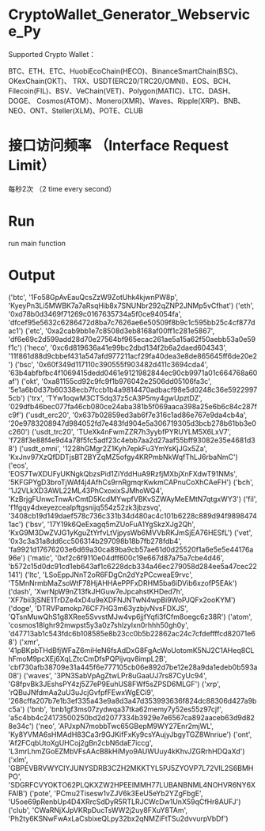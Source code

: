 # CryptoWallet_Generator_Webservice_Py

Supported Crypto Wallet：

BTC、ETH、ETC、HuobiEcoChain(HECO)、BinanceSmartChain(BSC)、OKexChain(OKT)、 TRX、USDT(ERC20/TRC20/OMNI)、EOS、BCH、Filecoin(FIL)、BSV、VeChain(VET)、Polygon(MATIC)、LTC、DASH、DOGE、 Cosmos(ATOM）、Monero(XMR)、Waves、Ripple(XRP)、BNB、NEO、ONT、Steller(XLM)、POTE、CLUB

# 接口访问频率 （Interface Request Limit）
  每秒2次 （2 time every second）

# Run 
 run main function
 
# Output
 ('btc', '1Fo58GpAvEauQcsZzW9ZotUhk4kjwnPW8p', 'KyeyPn3Li5MWBK7a7aRsqHib8x7SNUNbr292qZNP2JNMp5vCfhat')
('eth', '0xd78b0d3469f71269c0167635734a5f0ce94054fa', 'dfcef95e5632c6286472d8ba7c7626ae6e50509f8b9c1c595bb25c4cf877dac1')
('etc', '0xa2cab9bb1e7c8508d3eb8168af00ff1c281e5867', 'df6e69c2d599add28d70e27564bf965ecac261ae5a15a62f50aebb53a0e59f1c')
('heco', '0xc6d819636a41e99bc2dbd134f2b6a2daed604343', '11f861d88d9cbbef431a547afd977211acf29fa40dea3e8de865645ff6de20e2')
('bsc', '0x60f349d117110c390555f903482d411c3694cda4', '63b4abfbfbc4f1069415dedd0461e9121982844ec90cb9971a01c664768a60af')
('okt', '0xa81155cd92c9fc9f1b976042e2506dd05106fa3c', '5e1a6b0d37b60338ecb7fccb1b4a9814470adbacf98e5d0248c36e59229975cb')
('trx', 'TYw1oqwM3CT5dq37z5cA3P5my4gwUpztDZ', '029dfb46bec077fa46cb080ce24aba381b5f069aaca398a25e6b6c84c287fc9f')
('usdt_erc20', '0x637b02859ed3ab6f7e316c1ad86e767e9da4cb4a', '20e9783208947d984052fd7e483fd904e5a306719305d3bcb278b61bb3e0c260')
('usdt_trc20', 'TUeXk4nFwmZZR7h3yybfPYRUYLM5X6LxV7', 'f728f3e88f4e9d4a78f5fc5adf23c4ebb7aa2d27aaf55bff93082e35e4681d38')
('usdt_omni', '1228hGMgr2Z1Kyh7epkFu3YmYsKjJGx5Za', 'KxJnv97XzQfDDTjsBT2BYZqMZ5ofgy4KRPmbNkWqfThLJ6rbaNmC')
('eos', 'EOS7TwXDUFyUKNgkQbzsPid1ZiYddHuA9RzfjMXbjXnFXdwT91NMs', '5KFGPYgD3broTjWAf4j4AfhCs9rnRgmqrKwkmCAPnuCoXhCAeFH')
('bch', '1J2VLkXD3AWL22ML43PhCxoxixSJMhoWQ4', 'KzBrjgFUnwcTnwArCmtD5KcdMYwpfVBKvSZWAyMeEMtN7qtgxWY3')
('fil', 'f1fgqy4dxeyezcealpftgsnijq554z52zk3jbzsvq', '3408cb19d149daef578c736c331b34d480ac4c101b6228c889d94f98984741ac')
('bsv', '17Y19k6QeExagq5mZUoFuA1YgSkzXJg2Qh', 'KxG9M3DwZVJG1yKguZtYrfvLtVjpysWb6MVVbRKJmSjEA76HESfL')
('vet', '0x3c3a31a8dd6cc506314b297098b18b7fb278fdb4', 'fa9921d17676203e6d69a30ca89ba9cb57ae61d0d25520f1a6e5e5e44176a96e')
('matic', '0xf2c6f9110e04dff600c19e667d87a75a7cbe4d46', 'b572c15d0dc91cd1eb643af1c6228dcb334a46ec279058d284ee5a47cec22141')
('ltc', 'LSoEppJNnT2oR6FDgCn2dYzPCcweaE9rvc', 'T5MnNrmbMaZsoWtF78HjAHHAePPFxDRHM5ba6iDVib6xzofP5EAk')
('dash', 'XwrNpW9nZ13fkJHGuw7eJpcahstKHDed7h', 'XF7bii3jSNE1TrDZe4xD4u9eXDFNJNTwN4wpBi9WoPJQFx2ooKYM')
('doge', 'DTRVPamokp76CF7HG3m63yzbjvNvsFDXJS', 'QTsnMuwQhS1g8XRee5SvvstMJw4vp6jjfYqfi3fCfm8oegc6z38R')
('atom', 'cosmos18lghr92mwpst5y3a0z7shlzylxn0rhhh50gh0y', 'd47713ab1c543fdc6b108585e8b23cc0b5b22862ac24c7cfdeffffcd82071e68')
('xmr', '41pBKpbTHdBfjWFaZ6miHeN6fsAdDxG8FgAcWoUotomK5NJ2C1AHeq8CLhFmoM9pcXEj6XqLZtcCmDfsPQPijvqv8impL2B', 'cbf730afb38709e31a445f6e777105cb06e892d7be12e28a9da1edeb0b593a08')
('waves', '3PN3SabVpAgZtwLPr8uGaaUJ7rs87CyUc94', 'G8fpvBk3JEshsPY4zj5Z7eP9EuhUS8FWf5sZPSD6MLGF')
('xrp', 'rQBuJNfdmAa2uU3uJcjGvfpfFEwxWgECi9', '268cffa207b7e1b3ef335a43e9a8d3a47d353993636f824dc88306d427a9bc5a')
('bnb', 'bnb1gf3ms07zydwqa37tka62memy7y52es55z97cjf', 'a5c4bb4c24173500250bd2d2077334b3929e7e6567ca892aaceb63d9d828e34c')
('neo', 'APJxpN7mobbTwc65GBepM9WY27Enr2mjWL', 'Ky8YVMA6sHMAdH83Ca3r9GJKifFxKy9csYAujyJbgyTGZ8Wnriue')
('ont', 'Af2FCqbUtoXgUHCoj2gBn2cbN6daE7iccg', 'L3mrLhmZGoEZMbVFsAAcB8kHiMyo9AUWUuy4kKhvJZGRrhHDQaXd')
('xlm', 'GBPEVBRVWYCIYJUNYSDRB3CZH2MKKTYL5PJ5ZYOVP7L72VIL2S6BMHPO', 'SDGRFCVYOKTO62PLQKXZW2HPEEIMMH77LUBANBNML4NOHVR6NY6XFAIB')
('pote', 'PCmu2Tisesw1vZJV6k3EeU5eYb2YZgFbgE', 'U5oe69pRenbUp4D4XRrcSdDyR5RTLRJCWcDw1UnX59qCfHr8AUFJ')
('club', 'CWaRNjXJpVKRpDucTsWW2j2uy8FXuY8TAm', 'Ph2ty6KSNwFwAxLaCsbixeQLpy32bx2qNMZiFtTSu2dvvurpVbDf')
